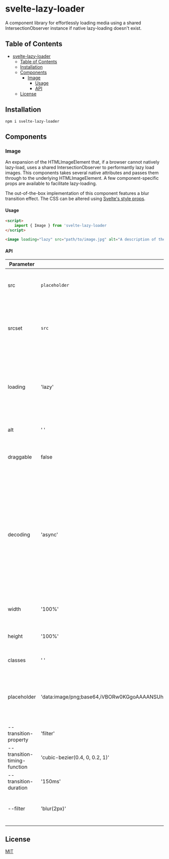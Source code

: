 # svelte-lazy-loader

A component library for effortlessly loading media using a shared IntersectionObserver instance if native lazy-loading doesn't exist.

## Table of Contents
- [svelte-lazy-loader](#svelte-lazy-loader)
  - [Table of Contents](#table-of-contents)
  - [Installation](#installation)
  - [Components](#components)
    - [Image](#image)
      - [Usage](#usage)
      - [API](#api)
  - [License](#license)

## Installation

```shell
npm i svelte-lazy-loader
```

## Components

### Image

An expansion of the HTMLImageElement that, if a browser cannot natively lazy-load, uses a shared IntersectionObserver to performantly lazy load images. This components takes several native attributes and passes them through to the underlying HTMLImageElement. A few component-specific props are available to facilitate lazy-loading.

The out-of-the-box implementation of this component features a blur transition effect. The CSS can be altered using [Svelte's style props](https://svelte.dev/docs#template-syntax-component-directives---style-props).

#### Usage

```html
<script>
	import { Image } from 'svelte-lazy-loader
</script>

<image loading="lazy" src="path/to/image.jpg" alt="A description of the image" />
```

#### API

| Parameter | Default | Description |
| -------- | ------- | ----------- |
| src | `placeholder` | [Defined as usual](https://developer.mozilla.org/en-US/docs/Web/API/HTMLImageElement/src). The path to the image. Defaults to the `{placeholder}` prop. |
| srcset | `src` | [Defined as usual](https://developer.mozilla.org/en-US/docs/Web/API/HTMLImageElement/srcset). If passed, defines which images should be presented. Defaults to the `src` prop, which defaults to the `placeholder` prop. |
| loading | 'lazy' | [Defined as usual](https://developer.mozilla.org/en-US/docs/Web/API/HTMLImageElement/loading). If `lazy`, lazy load image through native browser functionality if it exists or through IntersectionObserver if it doesn't. If `eager`, image is loaded immediately. |
| alt | ' ' | [Defined as usual](https://developer.mozilla.org/en-US/docs/Web/API/HTMLImageElement/alt). A description of the image. |
| draggable | false | [Defined as usual](https://developer.mozilla.org/en-US/docs/Web/HTML/Global_attributes/draggable). If `false`, the element can not be dragged. If `true`, the element can be dragged. |
| decoding | 'async' | [Defined as usual](https://developer.mozilla.org/en-US/docs/Web/API/HTMLImageElement/decoding). If `async`, decode the image asynchronously to reduce delay in presenting other content. If `sync`, decode the image synchronously for atomic presentation with other content. If `default`, default mode, which indicates no preference for the decoding mode. The browser decides what is best for the user. |
| width | '100%' | [Defined as usual](https://developer.mozilla.org/en-US/docs/Web/API/HTMLImageElement/width). An integer value indicating the width of the image. |
| height | '100%' | [Defined as usual](https://developer.mozilla.org/en-US/docs/Web/API/HTMLImageElement/height). An integer value indicating the height of the image. |
| classes | ' ' | Additional classes to be added to the `<img>` element. |
| placeholder | 'data:image/png;base64,iVBORw0KGgoAAAANSUhEUgAAAAEAAAABCAYAAAAfFcSJAAAADUlEQVR42mP8+fOvJAAI7AMKHxaZiQAAAABJRU5ErkJggg==' | If `loading='lazy'`, this value is the placeholder until the image is loaded. Accepts stings, including paths or base64 images such as the default. |
| --transition-property | 'filter' | The CSS property to transition on image load. |
| --transition-timing-function | 'cubic-bezier(0.4, 0, 0.2, 1)' | The timing function of the CSS transition on image load. |
| --transition-duration | '150ms' | The duration of the CSS transition on image load. |
| --filter | 'blur(2px)' | The filter to apply to the image when unloaded. Transitions out when image is loaded. |

## License

[MIT](https://github.com/sawyerclick/svelte-lazy-loader/blob/master/LICENSE)
